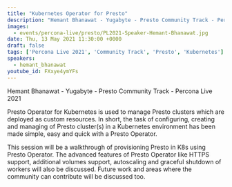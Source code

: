 ```yaml
---
title: "Kubernetes Operator for Presto"
description: "Hemant Bhanawat - Yugabyte - Presto Community Track - Percona Live 2021"
images:
  - events/percona-live/presto/PL2021-Speaker-Hemant-Bhanawat.jpg
date: Thu, 13 May 2021 11:30:00 +0000
draft: false
tags: ['Percona Live 2021', 'Community Track', 'Presto', 'Kubernetes']
speakers:
  - hemant_bhanawat
youtube_id: FXxye4ymYFs
---
```


Hemant Bhanawat - Yugabyte - Presto Community Track - Percona Live 2021

Presto Operator for Kubernetes is used to manage Presto clusters which are deployed as custom resources. In short, the task of configuring, creating and managing of Presto cluster(s) in a Kubernetes environment has been made simple, easy and quick with a Presto Operator.

This session will be a walkthrough of provisioning Presto in K8s using Presto Operator. The advanced features of Presto Operator like HTTPS support, additional volumes support, autoscaling and graceful shutdown of workers will also be discussed. Future work and areas where the community can contribute will be discussed too.